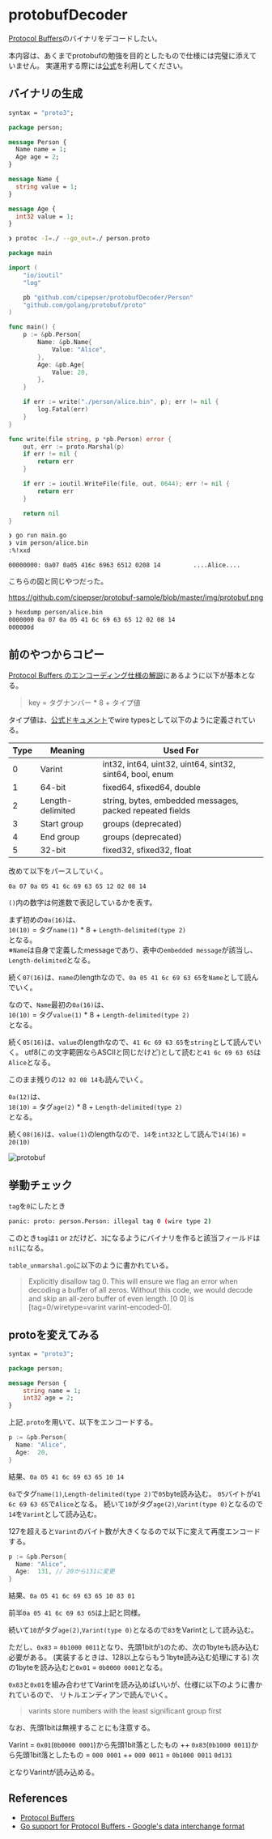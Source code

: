 # protobufDecoder

[Protocol Buffers](https://developers.google.com/protocol-buffers/)のバイナリをデコードしたい。

本内容は、あくまでprotobufの勉強を目的としたもので仕様には完璧に添えていません。
実運用する際には[公式](https://github.com/golang/protobuf/)を利用してください。

## バイナリの生成

```proto
syntax = "proto3";

package person;

message Person {
  Name name = 1;
  Age age = 2;
}

message Name {
  string value = 1;
}

message Age {
  int32 value = 1;
}
```

```sh
❯ protoc -I=./ --go_out=./ person.proto
```

```go
package main

import (
	"io/ioutil"
	"log"

	pb "github.com/cipepser/protobufDecoder/Person"
	"github.com/golang/protobuf/proto"
)

func main() {
	p := &pb.Person{
		Name: &pb.Name{
			Value: "Alice",
		},
		Age: &pb.Age{
			Value: 20,
		},
	}

	if err := write("./person/alice.bin", p); err != nil {
		log.Fatal(err)
	}
}

func write(file string, p *pb.Person) error {
	out, err := proto.Marshal(p)
	if err != nil {
		return err
	}

	if err := ioutil.WriteFile(file, out, 0644); err != nil {
		return err
	}

	return nil
}
```

```sh
❯ go run main.go
❯ vim person/alice.bin
:%!xxd
```

```bin
00000000: 0a07 0a05 416c 6963 6512 0208 14         ....Alice....
```

こちらの図と同じやつだった。

https://github.com/cipepser/protobuf-sample/blob/master/img/protobuf.png

```sh
❯ hexdump person/alice.bin
0000000 0a 07 0a 05 41 6c 69 63 65 12 02 08 14
000000d
```

## 前のやつからコピー

[Protocol Buffers のエンコーディング仕様の解説](https://qiita.com/aiueo4u/items/38195248a29e9ff719c7)にあるように以下が基本となる。

> key = タグナンバー * 8 + タイプ値

タイプ値は、[公式ドキュメント](https://developers.google.com/protocol-buffers/docs/encoding)でwire typesとして以下のように定義されている。

|  Type | Meaning | Used For |
|  ------ | ------ | ------ |
|  0 | Varint | int32, int64, uint32, uint64, sint32, sint64, bool, enum |
|  1 | 64-bit | fixed64, sfixed64, double |
|  2 | Length-delimited | string, bytes, embedded messages, packed repeated fields |
|  3 | Start group | groups (deprecated) |
|  4 | End group | groups (deprecated) |
|  5 | 32-bit | fixed32, sfixed32, float |


改めて以下をパースしていく。

```
0a 07 0a 05 41 6c 69 63 65 12 02 08 14
```

`()`内の数字は何進数で表記しているかを表す。

まず初めの`0a(16)`は、  
`10(10)` = タグ`name(1)` * 8 + `Length-delimited(type 2)`  
となる。  
※`Name`は自身で定義したmessageであり、表中の`embedded message`が該当し、`Length-delimited`となる。

続く`07(16)`は、`name`のlengthなので、`0a 05 41 6c 69 63 65`を`Name`として読んでいく。

なので、`Name`最初の`0a(16)`は、  
`10(10)` = タグ`value(1)` * 8 + `Length-delimited(type 2)`  
となる。

続く`05(16)`は、`value`のlengthなので、`41 6c 69 63 65`を`string`として読んでいく。
utf8(この文字範囲ならASCIIと同じだけど)として読むと`41 6c 69 63 65`は`Alice`となる。

このまま残りの`12 02 08 14`も読んでいく。

`0a(12)`は、  
`18(10)` = タグ`age(2)` * 8 + `Length-delimited(type 2)`  
となる。

続く`08(16)`は、`value(1)`のlengthなので、`14`を`int32`として読んで`14(16)` = `20(10)`

![protobuf](https://github.com/cipepser/protobuf-sample/blob/master/img/protobuf.png)

## 挙動チェック

`tag`を`0`にしたとき

```sh
panic: proto: person.Person: illegal tag 0 (wire type 2)
```

このとき`tag`は`1` or `2`だけど、`3`になるようにバイナリを作ると該当フィールドは`nil`になる。

`table_unmarshal.go`に以下のように書かれている。

> Explicitly disallow tag 0. This will ensure we flag an error
> when decoding a buffer of all zeros. Without this code, we
> would decode and skip an all-zero buffer of even length.
> [0 0] is [tag=0/wiretype=varint varint-encoded-0].

## protoを変えてみる

```proto
syntax = "proto3";

package person;

message Person {
    string name = 1;
    int32 age = 2;
}
```

上記`.proto`を用いて、以下をエンコードする。

```go
p := &pb.Person{
  Name: "Alice",
  Age:  20,
}
```

結果、`0a 05 41 6c 69 63 65 10 14`

`0a`でタグ`name(1)`,`Length-delimited(type 2)`で`05`byte読み込む。
`05`バイトが`41 6c 69 63 65`で`Alice`となる。
続いて`10`がタグ`age(2)`,`Varint(type 0)`となるので`14`を`Varint`として読み込む。

127を超えると`Varint`のバイト数が大きくなるので以下に変えて再度エンコードする。

```go
p := &pb.Person{
  Name: "Alice",
  Age:  131, // 20から131に変更
}
```

結果、`0a 05 41 6c 69 63 65 10 83 01`

前半`0a 05 41 6c 69 63 65`は上記と同様。

続いて`10`がタグ`age(2)`,`Varint(type 0)`となるので`83`をVarintとして読み込む。

ただし、`0x83` = `0b1000 0011`となり、先頭1bitが`1`のため、次の1byteも読み込む必要がある。
(実装するときは、128以上ならもう1byte読み込む処理にする)
次の1byteを読み込むと`0x01` = `0b0000 0001`となる。

`0x83`と`0x01`を組み合わせてVarintを読み込めばいいが、仕様に以下のように書かれているので、
リトルエンディアンで読んでいく。

> varints store numbers with the least significant group first

なお、先頭1bitは無視することにも注意する。

Varint = `0x01`(`0b0000 0001`)から先頭1bit落としたもの ++ `0x83`(`0b1000 0011`)から先頭1bit落としたもの
= `000 0001` ++ `000 0011`
= `0b1000 0011`
`0d131`

となりVarintが読み込める。


## References
* [Protocol Buffers](https://developers.google.com/protocol-buffers/)
* [Go support for Protocol Buffers - Google's data interchange format](https://github.com/golang/protobuf/)